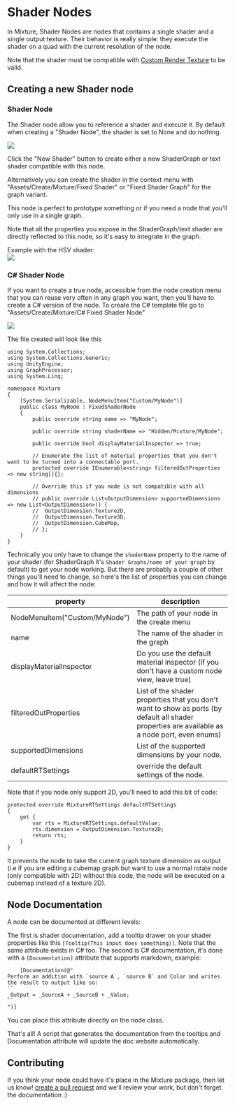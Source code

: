 # Shader Nodes

In Mixture, Shader Nodes are nodes that contains a single shader and a single output texture. Their behavior is really simple: they execute the shader on a quad with the current resolution of the node.

Note that the shader must be compatible with [Custom Render Texture](https://docs.unity3d.com/Manual/class-CustomRenderTexture.html) to be valid.

## Creating a new Shader node

### Shader Node

The Shader node allow you to reference a shader and execute it. By default when creating a "Shader Node", the shader is set to None and do nothing.

![](Images/2020-09-17-23-08-21.png)

Click the "New Shader" button to create either a new ShaderGraph or text shader compatible with this node.

Alternatively you can create the shader in the context menu with "Assets/Create/Mixture/Fixed Shader" or "Fixed Shader Graph" for the graph variant.

This node is perfect to prototype something or if you need a node that you'll only use in a single graph.

Note that all the properties you expose in the ShaderGraph/text shader are directly reflected to this node, so it's easy to integrate in the graph.

Example with the HSV shader:  
![](Images/2020-09-17-23-18-50.png)

### C# Shader Node

If you want to create a true node, accessible from the node creation menu that you can reuse very often in any graph you want, then you'll have to create a C# version of the node. To create the C# template file go to "Assets/Create/Mixture/C# Fixed Shader Node"

![](Images/2020-09-17-23-06-04.png)


The file created will look like this

```CSharp
using System.Collections;
using System.Collections.Generic;
using UnityEngine;
using GraphProcessor;
using System.Linq;

namespace Mixture
{
	[System.Serializable, NodeMenuItem("Custom/MyNode")]
	public class MyNode : FixedShaderNode
	{
		public override string name => "MyNode";

		public override string shaderName => "Hidden/Mixture/MyNode";

		public override bool displayMaterialInspector => true;

		// Enumerate the list of material properties that you don't want to be turned into a connectable port.
		protected override IEnumerable<string> filteredOutProperties => new string[]{};

		// Override this if you node is not compatible with all dimensions
		// public override List<OutputDimension> supportedDimensions => new List<OutputDimension>() {
		// 	OutputDimension.Texture2D,
		// 	OutputDimension.Texture3D,
		// 	OutputDimension.CubeMap,
		// };
	}
}
```

Technically you only have to change the `shaderName` property to the name of your shader (for ShaderGraph it's `Shader Graphs/name of your graph` by default) to get your node working. But there are probably a couple of other things you'll need to change, so here's the list of properties you can change and how it will affect the node:

property | description
--- | ---
NodeMenuItem("Custom/MyNode") | The path of your node in the create menu
name | The name of the shader in the graph
displayMaterialInspector | Do you use the default material inspector (if you don't have a custom node view, leave true)
filteredOutProperties | List of the shader properties that you don't want to show as ports (by default all shader properties are available as a node port, even enums)
supportedDimensions | List of the supported dimensions by your node.
defaultRTSettings | override the default settings of the node.

Note that if you node only support 2D, you'll need to add this bit of code:

```CSharp
protected override MixtureRTSettings defaultRTSettings
{
    get {
        var rts = MixtureRTSettings.defaultValue;
        rts.dimension = OutputDimension.Texture2D;
        return rts;
    }
}
```

It prevents the node to take the current graph texture dimension as output (i.e if you are editing a cubemap graph but want to use a normal rotate node (only compatible with 2D) without this code, the node will be executed on a cubemap instead of a texture 2D).

## Node Documentation

A node can be documented at different levels:

The first is shader documentation, add a tooltip drawer on your shader properties like this `[Tooltip(This input does something)]`. Note that the same attribute exists in C# too.
The second is C# documentation, it's done with a `[Documentation]` attribute that supports markdown, example:

```CSharp
	[Documentation(@"
Perform an addition with `source A`, `source B` and Color and writes the result to output like so:
``
_Output = _SourceA + _SourceB + _Value;
``
")]
```

You can place this attribute directly on the node class.

That's all! A script that generates the documentation from the tooltips and Documentation attribute will update the doc website automatically.

## Contributing

If you think your node could have it's place in the Mixture package, then let us know! [create a pull request](https://github.com/alelievr/Mixture/pulls) and we'll review your work, but don't forget the documentation :) 